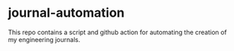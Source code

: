 # journal-automation
This repo contains a script and github action for automating the creation of my engineering journals. 
